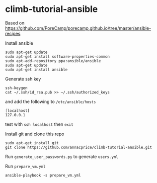 # climb-tutorial-ansible
Based on https://github.com/PoreCamp/porecamp.github.io/tree/master/ansible-recipes


Install ansible
```
sudo apt-get update
sudo apt-get install software-properties-common
sudo apt-add-repository ppa:ansible/ansible
sudo apt-get update
sudo apt-get install ansible
```

Generate ssh key
```
ssh-keygen
cat ~/.ssh/id_rsa.pub >> ~/.ssh/authorized_keys
```
and add the following to `/etc/ansible/hosts`
```
[localhost]
127.0.0.1
```
test with `ssh localhost` then `exit`

Install git and clone this repo
```
sudo apt-get install git
git clone https://github.com/annacprice/climb-tutorial-ansible.git
```

Run `generate_user_passwords.py` to generate `users.yml`

Run `prepare_vm.yml`
```
ansible-playbook -s prepare_vm.yml
```
